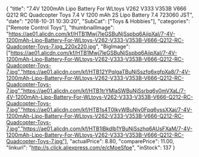 {
	"title": "7.4V 1200mAh Lipo Battery For WLtoys V262 V333 V353B V666 Q212 RC Quadcopter Toys 7.4 V 1200 mAh 2S Lipo Battery 7.4 723060 JST",
	"date": "2018-10-31 10:30:20",
	"SubCat": ["Toys & Hobbies"],
	"categories": ["Remote Control Toys"],
	"thumbnailImage": "https://ae01.alicdn.com/kf/HTB1Mwj7leGSBuNjSspbq6AiipXaI/7-4V-1200mAh-Lipo-Battery-For-WLtoys-V262-V333-V353B-V666-Q212-RC-Quadcopter-Toys-7.jpg_220x220.jpg",
	"BigImage": ["https://ae01.alicdn.com/kf/HTB1Mwj7leGSBuNjSspbq6AiipXaI/7-4V-1200mAh-Lipo-Battery-For-WLtoys-V262-V333-V353B-V666-Q212-RC-Quadcopter-Toys-7.jpg","https://ae01.alicdn.com/kf/HTB12YPqlgaTBuNjSszfq6xgfpXa8/7-4V-1200mAh-Lipo-Battery-For-WLtoys-V262-V333-V353B-V666-Q212-RC-Quadcopter-Toys-7.jpg","https://ae01.alicdn.com/kf/HTB1trYMlaSWBuNjSsrbq6y0mVXaL/7-4V-1200mAh-Lipo-Battery-For-WLtoys-V262-V333-V353B-V666-Q212-RC-Quadcopter-Toys-7.jpg","https://ae01.alicdn.com/kf/HTB1s4T0lkyWBuNjy0Fpq6yssXXaj/7-4V-1200mAh-Lipo-Battery-For-WLtoys-V262-V333-V353B-V666-Q212-RC-Quadcopter-Toys-7.jpg","https://ae01.alicdn.com/kf/HTB1lBkdlb1YBuNjSszhq6AUsFXaM/7-4V-1200mAh-Lipo-Battery-For-WLtoys-V262-V333-V353B-V666-Q212-RC-Quadcopter-Toys-7.jpg"],
	"actualPrice": 8.80,
	"comparePrice": 11.00,
	"linkurl": "http://s.click.aliexpress.com/e/cMoeSfpe",
	"inStock": 137
}
